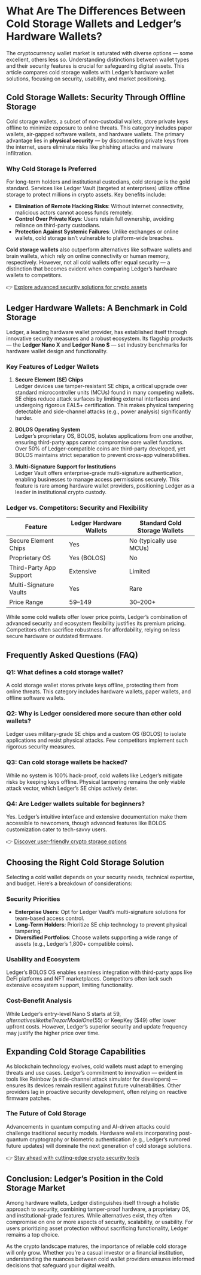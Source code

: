 # What Are The Differences Between Cold Storage Wallets and Ledger’s Hardware Wallets?

The cryptocurrency wallet market is saturated with diverse options — some excellent, others less so. Understanding distinctions between wallet types and their security features is crucial for safeguarding digital assets. This article compares cold storage wallets with Ledger’s hardware wallet solutions, focusing on security, usability, and market positioning.

## Cold Storage Wallets: Security Through Offline Storage

Cold storage wallets, a subset of non-custodial wallets, store private keys offline to minimize exposure to online threats. This category includes paper wallets, air-gapped software wallets, and hardware wallets. The primary advantage lies in **physical security** — by disconnecting private keys from the internet, users eliminate risks like phishing attacks and malware infiltration.

### Why Cold Storage Is Preferred

For long-term holders and institutional custodians, cold storage is the gold standard. Services like Ledger Vault (targeted at enterprises) utilize offline storage to protect millions in crypto assets. Key benefits include:

- **Elimination of Remote Hacking Risks**: Without internet connectivity, malicious actors cannot access funds remotely.
- **Control Over Private Keys**: Users retain full ownership, avoiding reliance on third-party custodians.
- **Protection Against Systemic Failures**: Unlike exchanges or online wallets, cold storage isn’t vulnerable to platform-wide breaches.

**Cold storage wallets** also outperform alternatives like software wallets and brain wallets, which rely on online connectivity or human memory, respectively. However, not all cold wallets offer equal security — a distinction that becomes evident when comparing Ledger’s hardware wallets to competitors.

👉 [Explore advanced security solutions for crypto assets](https://bit.ly/okx-bonus)

## Ledger Hardware Wallets: A Benchmark in Cold Storage

Ledger, a leading hardware wallet provider, has established itself through innovative security measures and a robust ecosystem. Its flagship products — the **Ledger Nano X** and **Ledger Nano S** — set industry benchmarks for hardware wallet design and functionality.

### Key Features of Ledger Wallets

1. **Secure Element (SE) Chips**  
   Ledger devices use tamper-resistant SE chips, a critical upgrade over standard microcontroller units (MCUs) found in many competing wallets. SE chips reduce attack surfaces by limiting external interfaces and undergoing rigorous EAL5+ certification. This makes physical tampering detectable and side-channel attacks (e.g., power analysis) significantly harder.

2. **BOLOS Operating System**  
   Ledger’s proprietary OS, BOLOS, isolates applications from one another, ensuring third-party apps cannot compromise core wallet functions. Over 50% of Ledger-compatible coins are third-party developed, yet BOLOS maintains strict separation to prevent cross-app vulnerabilities.

3. **Multi-Signature Support for Institutions**  
   Ledger Vault offers enterprise-grade multi-signature authentication, enabling businesses to manage access permissions securely. This feature is rare among hardware wallet providers, positioning Ledger as a leader in institutional crypto custody.

### Ledger vs. Competitors: Security and Flexibility

| Feature                | Ledger Hardware Wallets | Standard Cold Storage Wallets |
|------------------------|--------------------------|-------------------------------|
| Secure Element Chips   | Yes                      | No (typically use MCUs)       |
| Proprietary OS         | Yes (BOLOS)              | No                            |
| Third-Party App Support| Extensive                | Limited                       |
| Multi-Signature Vaults | Yes                      | Rare                          |
| Price Range            | $59–$149                 | $30–$200+                     |

While some cold wallets offer lower price points, Ledger’s combination of advanced security and ecosystem flexibility justifies its premium pricing. Competitors often sacrifice robustness for affordability, relying on less secure hardware or outdated firmware.

## Frequently Asked Questions (FAQ)

### Q1: What defines a cold storage wallet?  
A cold storage wallet stores private keys offline, protecting them from online threats. This category includes hardware wallets, paper wallets, and offline software wallets.

### Q2: Why is Ledger considered more secure than other cold wallets?  
Ledger uses military-grade SE chips and a custom OS (BOLOS) to isolate applications and resist physical attacks. Few competitors implement such rigorous security measures.

### Q3: Can cold storage wallets be hacked?  
While no system is 100% hack-proof, cold wallets like Ledger’s mitigate risks by keeping keys offline. Physical tampering remains the only viable attack vector, which Ledger’s SE chips actively deter.

### Q4: Are Ledger wallets suitable for beginners?  
Yes. Ledger’s intuitive interface and extensive documentation make them accessible to newcomers, though advanced features like BOLOS customization cater to tech-savvy users.

👉 [Discover user-friendly crypto storage options](https://bit.ly/okx-bonus)

## Choosing the Right Cold Storage Solution

Selecting a cold wallet depends on your security needs, technical expertise, and budget. Here’s a breakdown of considerations:

### Security Priorities
- **Enterprise Users**: Opt for Ledger Vault’s multi-signature solutions for team-based access control.
- **Long-Term Holders**: Prioritize SE chip technology to prevent physical tampering.
- **Diversified Portfolios**: Choose wallets supporting a wide range of assets (e.g., Ledger’s 1,800+ compatible coins).

### Usability and Ecosystem
Ledger’s BOLOS OS enables seamless integration with third-party apps like DeFi platforms and NFT marketplaces. Competitors often lack such extensive ecosystem support, limiting functionality.

### Cost-Benefit Analysis
While Ledger’s entry-level Nano S starts at $59, alternatives like the Trezor Model One ($55) or KeepKey ($49) offer lower upfront costs. However, Ledger’s superior security and update frequency may justify the higher price over time.

## Expanding Cold Storage Capabilities

As blockchain technology evolves, cold wallets must adapt to emerging threats and use cases. Ledger’s commitment to innovation — evident in tools like Rainbow (a side-channel attack simulator for developers) — ensures its devices remain resilient against future vulnerabilities. Other providers lag in proactive security development, often relying on reactive firmware patches.

### The Future of Cold Storage
Advancements in quantum computing and AI-driven attacks could challenge traditional security models. Hardware wallets incorporating post-quantum cryptography or biometric authentication (e.g., Ledger’s rumored future updates) will dominate the next generation of cold storage solutions.

👉 [Stay ahead with cutting-edge crypto security tools](https://bit.ly/okx-bonus)

## Conclusion: Ledger’s Position in the Cold Storage Market

Among hardware wallets, Ledger distinguishes itself through a holistic approach to security, combining tamper-proof hardware, a proprietary OS, and institutional-grade features. While alternatives exist, they often compromise on one or more aspects of security, scalability, or usability. For users prioritizing asset protection without sacrificing functionality, Ledger remains a top choice.

As the crypto landscape matures, the importance of reliable cold storage will only grow. Whether you’re a casual investor or a financial institution, understanding the nuances between cold wallet providers ensures informed decisions that safeguard your digital wealth.